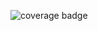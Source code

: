 ![coverage badge](https://raw.githubusercontent.com/ntrolls/cs350-github-actions/badge/coverage.svg)